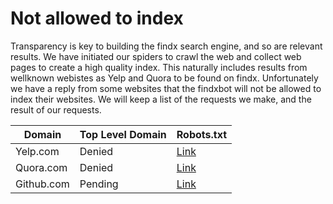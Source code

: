 # Not allowed to index

Transparency is key to building the findx search engine, and so are relevant results. We have initiated our spiders to crawl the web and collect web pages to create a high quality index. This naturally includes results from wellknown webistes as Yelp and Quora to be found on findx. Unfortunately we have a reply from some websites that the findxbot will not be allowed to index their websites.
We will keep a list of the requests we make, and the result of our requests.


| Domain | Top Level Domain | Robots.txt | 
| ---- | ---- | ---- | 
| Yelp.com | Denied | [Link](https://www.yelp.com/robots.txt) |   
| Quora.com | Denied | [Link](https://www.quora.com/robots.txt) | 
| Github.com | Pending | [Link](https://github.com/robots.txt) | 



